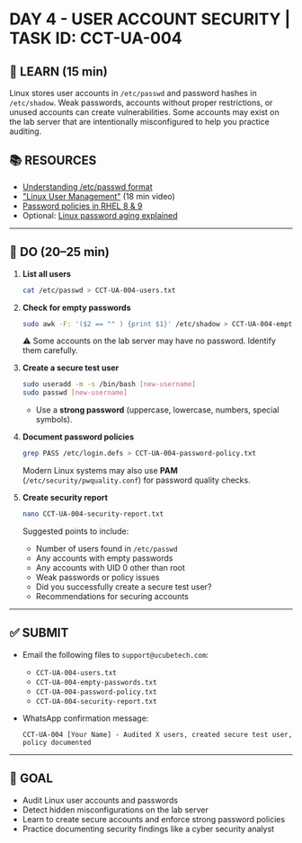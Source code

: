 # DAY 4 - USER ACCOUNT SECURITY | TASK ID: CCT-UA-004

## 📖 LEARN (15 min)
Linux stores user accounts in `/etc/passwd` and password hashes in `/etc/shadow`. Weak passwords, accounts without proper restrictions, or unused accounts can create vulnerabilities. Some accounts may exist on the lab server that are intentionally misconfigured to help you practice auditing.

## 📚 RESOURCES
- [Understanding /etc/passwd format](https://www.cyberciti.biz/faq/understanding-etcpasswd-file-format/)
- ["Linux User Management"](https://youtu.be/19WOD84JFxA) (18 min video)
- [Password policies in RHEL 8 & 9](https://access.redhat.com/solutions/5027331?utm_source=chatgpt.com)
- Optional: [Linux password aging explained](https://docs.redhat.com/en/documentation/red_hat_enterprise_linux/4/html/security_guide/s3-wstation-pass-org-age?utm_source=chatgpt.com)

---

## 🔨 DO (20–25 min)

1. **List all users**
   ```bash
   cat /etc/passwd > CCT-UA-004-users.txt
   ```

2. **Check for empty passwords**
   ```bash
   sudo awk -F: '($2 == "" ) {print $1}' /etc/shadow > CCT-UA-004-empty-passwords.txt
   ```
   ⚠️ Some accounts on the lab server may have no password. Identify them carefully.

3. **Create a secure test user**
   ```bash
   sudo useradd -m -s /bin/bash [new-username]
   sudo passwd [new-username]
   ```
   - Use a **strong password** (uppercase, lowercase, numbers, special symbols).

4. **Document password policies**
   ```bash
   grep PASS /etc/login.defs > CCT-UA-004-password-policy.txt
   ```
   Modern Linux systems may also use **PAM** (`/etc/security/pwquality.conf`) for password quality checks.

5. **Create security report**
   ```bash
   nano CCT-UA-004-security-report.txt
   ```
   Suggested points to include:
   - Number of users found in `/etc/passwd`
   - Any accounts with empty passwords
   - Any accounts with UID 0 other than root
   - Weak passwords or policy issues
   - Did you successfully create a secure test user?
   - Recommendations for securing accounts

---

## ✅ SUBMIT

- Email the following files to `support@ucubetech.com`:
  - `CCT-UA-004-users.txt`
  - `CCT-UA-004-empty-passwords.txt`
  - `CCT-UA-004-password-policy.txt`
  - `CCT-UA-004-security-report.txt`

- WhatsApp confirmation message:  
  ```
  CCT-UA-004 [Your Name] - Audited X users, created secure test user, policy documented
  ```

---

## 🎯 GOAL
- Audit Linux user accounts and passwords  
- Detect hidden misconfigurations on the lab server  
- Learn to create secure accounts and enforce strong password policies  
- Practice documenting security findings like a cyber security analyst
